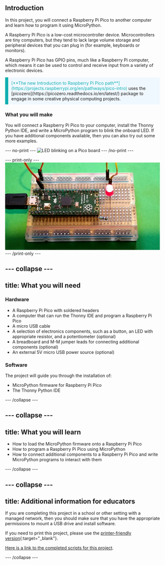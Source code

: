 ## Introduction

In this project, you will connect a Raspberry Pi Pico to another computer and learn how to program it using MicroPython.

A Raspberry Pi Pico is a low-cost microcontroller device. Microcontrollers are tiny computers, but they tend to lack large volume storage and peripheral devices that you can plug in (for example, keyboards or monitors).

A Raspberry Pi Pico has GPIO pins, much like a Raspberry Pi computer, which means it can be used to control and receive input from a variety of electronic devices.

<p style="border-left: solid; border-width:10px; border-color: #0faeb0; background-color: aliceblue; padding: 10px;">
<span style="color: #0faeb0">[**The new Introduction to Raspberry Pi Pico path**](https://projects.raspberrypi.org/en/pathways/pico-intro)</span> uses the [picozero](https://picozero.readthedocs.io/en/latest/) package to engage in some creative physical computing projects.
</p>

### What you will make

You will connect a Raspberry Pi Pico to your computer, install the Thonny Python IDE, and write a MicroPython program to blink the onboard LED. If you have additional components available, then you can also try out some more examples.

\--- no-print ---
![LED blinking on a Pico board](images/showcase.gif)
\--- /no-print ---

\--- print-only ---
![LED in the on position on a Pico board](images/showcase.png)
\--- /print-only ---

## --- collapse ---

## title: What you will need

### Hardware

- A Raspberry Pi Pico with soldered headers
- A computer that can run the Thonny IDE and program a Raspberry Pi Pico
- A micro USB cable
- A selection of electronics components, such as a button, an LED with appropriate resistor, and a potentiometer (optional)
- A breadboard and M-M jumper leads for connecting additional components (optional)
- An external 5V micro USB power source (optional)

### Software

The project will guide you through the installation of:

- MicroPython firmware for Raspberry Pi Pico
- The Thonny Python IDE

\--- /collapse ---

## --- collapse ---

## title: What you will learn

- How to load the MicroPython firmware onto a Raspberry Pi Pico
- How to program a Raspberry Pi Pico using MicroPython
- How to connect additional components to a Raspberry Pi Pico and write MicroPython programs to interact with them

\--- /collapse ---

## --- collapse ---

## title: Additional information for educators

If you are completing this project in a school or other setting with a managed network, then you should make sure that you have the appropriate permissions to mount a USB drive and install software.

If you need to print this project, please use the [printer-friendly version](https://projects.raspberrypi.org/en/projects/getting-started-with-the-pico/print){:target="_blank"}.

[Here is a link to the completed scripts for this project](https://rpf.io/p/en/getting-started-with-the-pico-get).

\--- /collapse ---
